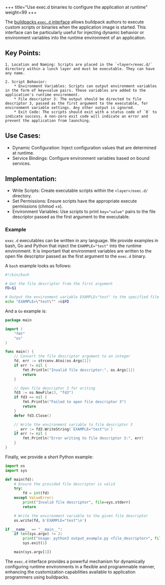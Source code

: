 +++
title="Use exec.d binaries to configure the application at runtime"
weight=99
+++

<!--more-->

The [buildpacks `exec.d` interface](https://github.com/buildpacks/spec/blob/main/buildpack.md#execd) allows buildpack authors to execute custom scripts or binaries when the application image is started. This interface can be particularly useful for injecting dynamic behavior or environment variables into the runtime environment of an application.

## Key Points:

    1. Location and Naming: Scripts are placed in the `<layer>/exec.d/` directory within a lunch layer and must be executable. They can have any name.

    2. Script Behavior:
        * Environment Variables: Scripts can output environment variables in the form of key=value pairs. These variables are added to the application's runtime environment.
        * File descriptor 3: The output should be directed to file descriptor 3, passed as the first argument to the executable, for environment variable settings. Any other output is ignored.
        * Exit Code: The scripts should exit with a status code of `0` to indicate success. A non-zero exit code will indicate an error and prevent the application from launching.

## Use Cases:
* Dynamic Configuration: Inject configuration values that are determined at runtime.
* Service Bindings: Configure environment variables based on bound services.

## Implementation:
* Write Scripts: Create executable scripts within the `<layer>/exec.d/` directory.
* Set Permissions: Ensure scripts have the appropriate execute permissions (chmod +x).
* Environment Variables: Use scripts to print `key="value"` pairs to the file descriptor passed as the first argument to the executable.

### Example

`exec.d` executables can be written in any language.  We provide examples in bash, Go and Python that inject the `EXAMPLE="test"` into the runtime environment.  It is important that environment variables are written to the open file descriptor passed as the first argument to the `exec.d` binary.

A `bash` example looks as follows:
```bash
#!/bin/bash

# Get the file descriptor from the first argument
FD=$1

# Output the environment variable EXAMPLE="test" to the specified file descriptor
echo "EXAMPLE=\"test\"" >&$FD
```

And a `Go` example is:
```Go
package main

import (
	"fmt"
	"os"
)

func main() {
    // Convert the file descriptor argument to an integer
    fd, err := strconv.Atoi(os.Args[1])
    if err != nil {
        fmt.Println("Invalid file descriptor:", os.Args[1])
        return
    }

	// Open file descriptor 3 for writing
	fd3 := os.NewFile(3, "fd3")
	if fd3 == nil {
		fmt.Println("Failed to open file descriptor 3")
		return
	}
	defer fd3.Close()

	// Write the environment variable to file descriptor 3
	_, err := fd3.WriteString(`EXAMPLE="test"\n`)
	if err != nil {
		fmt.Println("Error writing to file descriptor 3:", err)
	}
}
```
Finally, we provide a short Python example:
```Python
import os
import sys

def main(fd):
    # Ensure the provided file descriptor is valid
    try:
        fd = int(fd)
    except ValueError:
        print("Invalid file descriptor", file=sys.stderr)
        return

    # Write the environment variable to the given file descriptor
    os.write(fd, b'EXAMPLE="test"\n')

if __name__ == "__main__":
    if len(sys.argv) != 2:
        print("Usage: python3 output_example.py <file_descriptor>", file=sys.stderr)
        sys.exit(1)

    main(sys.argv[1])
```

The `exec.d` interface provides a powerful mechanism for dynamically configuring runtime environments in a flexible and programmable manner, enhancing the customization capabilities available to application programmers using buildpacks.